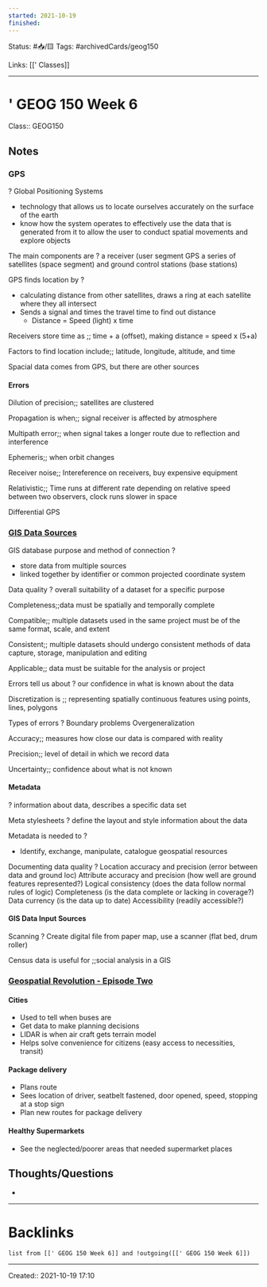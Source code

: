 ```yaml
---
started: 2021-10-19 
finished:
---
```

Status: #📥/🟨 
Tags: #archivedCards/geog150

Links: [[' Classes]]
___
# ' GEOG 150 Week 6
Class:: GEOG150
## Notes

### GPS
?
Global Positioning Systems
- technology that allows us to locate ourselves accurately on the surface of the earth
- know how the system operates to effectively use the data that is generated from it to allow the user to conduct spatial movements and explore objects
<!--SR:!2021-12-15,12,230-->

The main components are
?
a receiver (user segment GPS
a series of satellites (space segment)
and ground control stations (base stations)
<!--SR:!2021-12-13,15,185-->

GPS finds location by
?
- calculating distance from other satellites, draws a ring at each satellite where they all intersect
- Sends a signal and times the travel time to find out distance
	- Distance = Speed (light) x time
<!--SR:!2021-12-05,2,145-->

Receivers store time as ;; time + a (offset), making distance = speed x (5+a)
<!--SR:!2021-12-04,6,143-->

Factors to find location include;; latitude, longitude, altitude, and time
<!--SR:!2021-12-12,14,163-->

Spacial data comes from GPS, but there are other sources

#### Errors

Dilution of precision;; satellites are clustered
<!--SR:!2021-12-25,24,205-->

Propagation is when;; signal receiver is affected by atmosphere
<!--SR:!2022-01-13,41,252-->

Multipath error;; when signal takes a longer route due to reflection and interference
<!--SR:!2021-12-14,16,183-->

Ephemeris;; when orbit changes
<!--SR:!2021-12-11,13,163-->

Receiver noise;; Intereference on receivers, buy expensive equipment
<!--SR:!2021-12-18,18,204-->

Relativistic;; Time runs at different rate depending on relative speed between two observers, clock runs slower in space
<!--SR:!2021-12-08,10,143-->

Differential GPS

### [GIS Data Sources](https://www.youtube.com/watch?v=VkQ7SljSH3M&ab_channel=GISVideosTV)

GIS database purpose and method of connection
?
- store data from multiple sources
- linked together by identifier or common projected coordinate system
<!--SR:!2021-12-12,9,163-->

Data quality
?
overall suitability of a dataset for a specific purpose
<!--SR:!2021-12-04,14,225-->

Completeness;;data must be spatially and temporally complete
<!--SR:!2021-12-22,21,212-->

Compatible;; multiple datasets used in the same project must be of the same format, scale, and extent
<!--SR:!2022-01-08,36,269-->

Consistent;; multiple datasets should undergo consistent methods of data capture, storage, manipulation and editing
<!--SR:!2021-12-20,22,249-->

Applicable;; data must be suitable for the analysis or project
<!--SR:!2021-12-17,19,229-->

Errors tell us about
?
our confidence in what is known about the data
<!--SR:!2021-12-11,13,163-->

Discretization is ;; representing spatially continuous features using points, lines, polygons
<!--SR:!2021-12-10,12,165-->

Types of errors
?
Boundary problems
Overgeneralization
<!--SR:!2021-12-09,11,165-->

Accuracy;; measures how close our data is compared with reality
<!--SR:!2021-12-12,14,183-->
Precision;; level of detail in which we record data
<!--SR:!2021-12-29,31,225-->
Uncertainty;; confidence about what is not known
<!--SR:!2022-01-12,44,290-->


#### Metadata
?
information about data, describes a specific data set
 
Meta stylesheets
?
define the layout and style information about the data
<!--SR:!2021-12-05,7,163-->

Metadata is needed to
?
- Identify, exchange, manipulate, catalogue geospatial resources
<!--SR:!2021-12-08,10,143-->

Documenting data quality
?
Location accuracy and precision (error between data and ground loc)
Attribute accuracy and precision (how well are ground features represented?)
Logical consistency (does the data follow normal rules of logic)
Completeness (is the data complete or lacking in coverage?)
Data currency (is the data up to date)
Accessibility (readily accessible?)
<!--SR:!2021-12-06,6,183-->

#### GIS Data Input Sources

Scanning
?
Create digital file from paper map, use a scanner (flat bed, drum roller)
<!--SR:!2021-12-05,4,143-->

Census data is useful for ;;social analysis in a GIS
<!--SR:!2021-12-09,11,164-->

### [Geospatial Revolution - Episode Two](https://www.youtube.com/watch?v=GXS0bsR0e7w&t=1s&ab_channel=wpsu)
#### Cities
- Used to tell when buses are
- Get data to make planning decisions
- LIDAR is when air craft gets terrain model
- Helps solve convenience for citizens (easy access to necessities, transit)

#### Package delivery
- Plans route
- Sees location of driver, seatbelt fastened, door opened, speed, stopping at a stop sign
- Plan new routes for package delivery

#### Healthy Supermarkets
- See the neglected/poorer areas that needed supermarket places

## Thoughts/Questions
- 
___
# Backlinks
```dataview
list from [[' GEOG 150 Week 6]] and !outgoing([[' GEOG 150 Week 6]])
```
___

Created:: 2021-10-19 17:10
